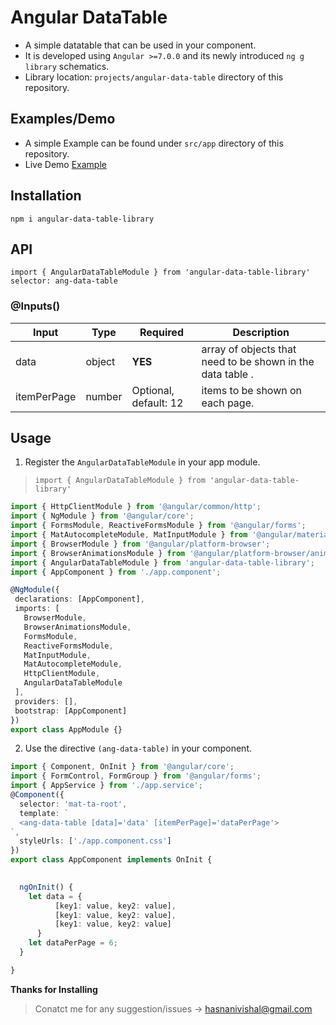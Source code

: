 # Angular DataTable

* A simple datatable that can be used in your component.
* It is developed using `Angular >=7.0.0` and its newly introduced `ng g library` schematics.
* Library location: `projects/angular-data-table` directory of this repository.

## Examples/Demo

* A simple Example can be found under `src/app` directory of this repository.
* Live Demo [Example](https://stackblitz.com/edit/angular-m3yj64)

## Installation

`npm i angular-data-table-library`

## API

`import { AngularDataTableModule } from 'angular-data-table-library'`<br>
`selector: ang-data-table`

### @Inputs()

| Input            | Type    | Required                   | Description                                                                                               |
| ---------------- | ------- | -------------------------- | --------------------------------------------------------------------------------------------------------- |
| data            | object  | **YES**                    | array of objects that need to be shown in the data table .                                               |
| itemPerPage        | number  | Optional, default: 12     | items to be shown on each page.                                                                       |
                                                


## Usage

1) Register the `AngularDataTableModule` in your app module.
 > `import { AngularDataTableModule } from 'angular-data-table-library'`

 ```typescript
 import { HttpClientModule } from '@angular/common/http';
import { NgModule } from '@angular/core';
import { FormsModule, ReactiveFormsModule } from '@angular/forms';
import { MatAutocompleteModule, MatInputModule } from '@angular/material';
import { BrowserModule } from '@angular/platform-browser';
import { BrowserAnimationsModule } from '@angular/platform-browser/animations';
import { AngularDataTableModule } from 'angular-data-table-library';
import { AppComponent } from './app.component';

@NgModule({
  declarations: [AppComponent],
  imports: [
    BrowserModule,
    BrowserAnimationsModule,
    FormsModule,
    ReactiveFormsModule,
    MatInputModule,
    MatAutocompleteModule,
    HttpClientModule,
    AngularDataTableModule
  ],
  providers: [],
  bootstrap: [AppComponent]
})
export class AppModule {}
 ```

 2) Use the directive `(ang-data-table)` in your component.

```typescript
import { Component, OnInit } from '@angular/core';
import { FormControl, FormGroup } from '@angular/forms';
import { AppService } from './app.service';
@Component({
  selector: 'mat-ta-root',
  template: `
  <ang-data-table [data]='data' [itemPerPage]='dataPerPage'>
`,
  styleUrls: ['./app.component.css']
})
export class AppComponent implements OnInit {
 

  ngOnInit() {
    let data = {
          [key1: value, key2: value],
          [key1: value, key2: value],
          [key1: value, key2: value]
      } 
    let dataPerPage = 6;
  }

}
```


**Thanks for Installing**

> Conatct me for any suggestion/issues -> hasnanivishal@gmail.com